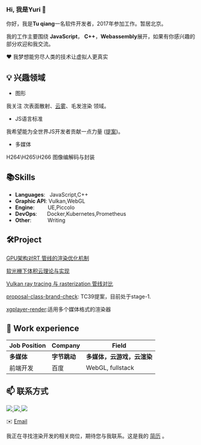 ### Hi, 我是Yuri 👋 


你好，我是**Tu qiang**一名软件开发者，2017年参加工作。暂居北京。

我的工作主要围绕 **JavaScript**， **C++**，**Webassembly**展开，如果有你感兴趣的部分欢迎和我交流。

❤️ 我梦想能穷尽人类的技术让虚拟人更真实

## 💡 兴趣领域
- 图形 

我关注 次表面散射、[云雾](https://zhuanlan.zhihu.com/p/624909336)、毛发渲染 领域。

- JS语言标准

我希望能为全世界JS开发者贡献一点力量 ([提案](https://github.com/tc39/proposal-class-brand-check))。

- 多媒体

H264\H265\H266 图像编解码与封装

## 📚Skills 
- **Languages**: &nbsp;                                       JavaScript,C++
- **Graphic API**:                                            Vulkan,WebGL
- **Engine**:  &nbsp;&nbsp;&nbsp;&nbsp;&nbsp;&nbsp;&nbsp;     UE,Piccolo
- **DevOps**:  &nbsp;&nbsp;&nbsp;                           Docker,Kubernetes,Prometheus
- **Other**: &nbsp;&nbsp;&nbsp;&nbsp;&nbsp;&nbsp;&nbsp;&nbsp;&nbsp; Writing


## 🛠️Project
[GPU架构对RT 管线的渲染优化机制](https://zhuanlan.zhihu.com/p/637433740)

[软光栅下体积云理论与实现](https://zhuanlan.zhihu.com/p/624909336)

[Vulkan ray tracing 与 rasterization 管线对比](https://zhuanlan.zhihu.com/p/632655624)

[proposal-class-brand-check](https://github.com/tc39/proposal-class-brand-check): TC39提案，目前处于stage-1.

[xgplayer-render](https://www.npmjs.com/package/xgplayer-render):适用多个媒体格式的渲染器


## 👔 Work experience 
| Job Position                 | Company            | Field                        |
| ---------------------------- | ------------------ | ---------------------------- |
| **多媒体**             | **字节跳动**    | **多媒体，云游戏，云渲染**        |
| 前端开发                | 百度        | WebGL, fullstack        |


## 📫 联系方式
<a href="https://yuritu.github.io/images/graphic-tuqiang-cv.pdf">
<img src ="https://img.shields.io/badge/cv-Resume-critical"/>
</a>
<a href="https://yuritu.github.io/images/wechat.jpg">
<img src ="https://img.shields.io/badge/wechat-yuri__t12-green"/>
</a> 
<a href="https://www.zhihu.com/people/YuriTu">
<img src ="https://img.shields.io/badge/zhihu-Yuri-blue"/>
</a>

✉️ [Email](mailto:tuqiang_ru@163.com) 

我正在寻找渲染开发的相关岗位，期待您与我联系。这是我的 [简历](https://yuritu.github.io/images/graphic-tuqiang-cv.pdf) 。


